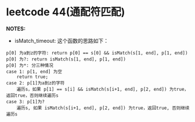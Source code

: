 # leetcode 44(通配符匹配)

__NOTES:__ 

+ isMatch_timeout: 这个函数的思路如下：

```
p[0] 为a到z的字符: return p[0] == s[0] && isMatch(s[1, end], p[1, end])
p[0] 为?: return isMatch(s[1, end], p[1, end])
p[0] 为*: 分三种情况
case 1: p[1, end] 为空
    return true;
case 2: p[1]为a到z的字符
    遍历s，如果 p[1] == s[i] && isMatch(s[i+1, end], p[2, end]) 为true，返回true，否则继续遍历s
case 3: p[1]为?
    遍历s, 如果 isMatch(s[i+1, end], p[2, end]) 为true，返回true, 否则继续遍历s

```